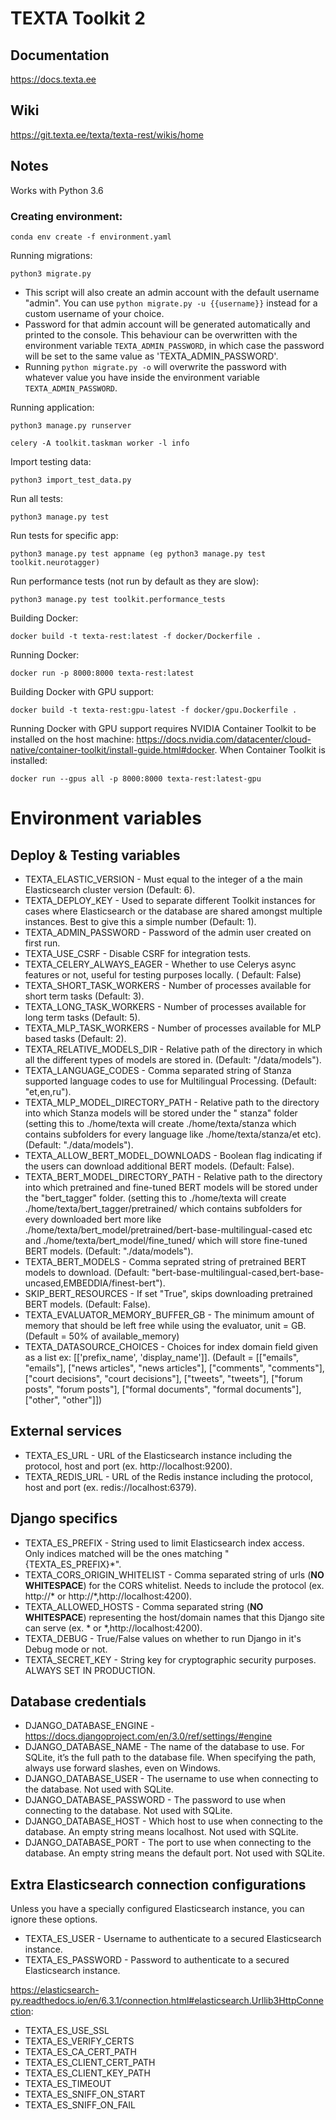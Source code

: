 # TEXTA Toolkit 2

## Documentation

https://docs.texta.ee

## Wiki

https://git.texta.ee/texta/texta-rest/wikis/home

## Notes

Works with Python 3.6

### Creating environment:

`conda env create -f environment.yaml`

Running migrations:

`python3 migrate.py`

* This script will also create an admin account with the default username "admin". You can
use ```python migrate.py -u {{username}}``` instead for a custom username of your choice. 
* Password for that admin account will be generated automatically and printed to the console. This behaviour can be overwritten with the environment variable `TEXTA_ADMIN_PASSWORD`, in which case the password will be set to the same value as 'TEXTA_ADMIN_PASSWORD'.
* Running ```python migrate.py -o``` will overwrite the password with whatever value you have inside the environment variable `TEXTA_ADMIN_PASSWORD`.


Running application:

`python3 manage.py runserver`

`celery -A toolkit.taskman worker -l info`

Import testing data:

`python3 import_test_data.py`

Run all tests:

`python3 manage.py test`

Run tests for specific app:

`python3 manage.py test appname (eg python3 manage.py test toolkit.neurotagger)`

Run performance tests (not run by default as they are slow):

`python3 manage.py test toolkit.performance_tests`

Building Docker:

`docker build -t texta-rest:latest -f docker/Dockerfile .`

Running Docker:

`docker run -p 8000:8000 texta-rest:latest`

Building Docker with GPU support:

`docker build -t texta-rest:gpu-latest -f docker/gpu.Dockerfile .`

Running Docker with GPU support requires NVIDIA Container Toolkit to be installed on the host
machine: https://docs.nvidia.com/datacenter/cloud-native/container-toolkit/install-guide.html#docker. When Container
Toolkit is installed:

`docker run --gpus all -p 8000:8000 texta-rest:latest-gpu`

# Environment variables

## Deploy & Testing variables

* TEXTA_ELASTIC_VERSION - Must equal to the integer of a the main Elasticsearch cluster version (Default: 6).
* TEXTA_DEPLOY_KEY - Used to separate different Toolkit instances for cases where Elasticsearch or the database are
  shared amongst multiple instances. Best to give this a simple number (Default: 1).
* TEXTA_ADMIN_PASSWORD - Password of the admin user created on first run.
* TEXTA_USE_CSRF - Disable CSRF for integration tests.
* TEXTA_CELERY_ALWAYS_EAGER - Whether to use Celerys async features or not, useful for testing purposes locally. (
  Default: False)
* TEXTA_SHORT_TASK_WORKERS - Number of processes available for short term tasks (Default: 3).
* TEXTA_LONG_TASK_WORKERS - Number of processes available for long term tasks (Default: 5).
* TEXTA_MLP_TASK_WORKERS - Number of processes available for MLP based tasks (Default: 2).
* TEXTA_RELATIVE_MODELS_DIR - Relative path of the directory in which all the different types of models are stored in.
  (Default: "/data/models").
* TEXTA_LANGUAGE_CODES - Comma separated string of Stanza supported language codes to use for Multilingual Processing.
  (Default: "et,en,ru").
* TEXTA_MLP_MODEL_DIRECTORY_PATH - Relative path to the directory into which Stanza models will be stored under the "
  stanza" folder (setting this to ./home/texta will create ./home/texta/stanza which contains subfolders for every
  language like ./home/texta/stanza/et etc). (Default: "./data/models").
* TEXTA_ALLOW_BERT_MODEL_DOWNLOADS - Boolean flag indicating if the users can download additional BERT models.
  (Default: False).
* TEXTA_BERT_MODEL_DIRECTORY_PATH - Relative path to the directory into which pretrained and fine-tuned BERT models will
  be stored under the "bert_tagger" folder. (setting this to ./home/texta will create
  ./home/texta/bert_tagger/pretrained/ which contains subfolders for every downloaded bert more like
  ./home/texta/bert_model/pretrained/bert-base-multilingual-cased etc and ./home/texta/bert_model/fine_tuned/ which will
  store fine-tuned BERT models. (Default: "./data/models").
* TEXTA_BERT_MODELS - Comma seprated string of pretrained BERT models to download.
  (Default: "bert-base-multilingual-cased,bert-base-uncased,EMBEDDIA/finest-bert").
* SKIP_BERT_RESOURCES - If set "True", skips downloading pretrained BERT models. (Default: False).
* TEXTA_EVALUATOR_MEMORY_BUFFER_GB - The minimum amount of memory that should be left free while using the evaluator,
  unit = GB. (Default = 50% of available_memory)
* TEXTA_DATASOURCE_CHOICES - Choices for index domain field given as a list ex: [['prefix_name', 'display_name']]. (Default = [["emails", "emails"], ["news articles", "news articles"], ["comments", "comments"], ["court decisions", "court decisions"], ["tweets", "tweets"], ["forum posts", "forum posts"], ["formal documents", "formal documents"], ["other", "other"]])

## External services

* TEXTA_ES_URL - URL of the Elasticsearch instance including the protocol, host and port (ex. http://localhost:9200).
* TEXTA_REDIS_URL - URL of the Redis instance including the protocol, host and port (ex. redis://localhost:6379).

## Django specifics

* TEXTA_ES_PREFIX - String used to limit Elasticsearch index access. Only indices matched will be the ones matching "
  {TEXTA_ES_PREFIX}*".
* TEXTA_CORS_ORIGIN_WHITELIST - Comma separated string of urls (**NO WHITESPACE**) for the CORS whitelist. Needs to
  include the protocol (ex. http://* or http://*,http://localhost:4200).
* TEXTA_ALLOWED_HOSTS - Comma separated string (**NO WHITESPACE**) representing the host/domain names that this Django
  site can serve (ex. * or *,http://localhost:4200).
* TEXTA_DEBUG - True/False values on whether to run Django in it's Debug mode or not.
* TEXTA_SECRET_KEY - String key for cryptographic security purposes. ALWAYS SET IN PRODUCTION.

## Database credentials

* DJANGO_DATABASE_ENGINE - https://docs.djangoproject.com/en/3.0/ref/settings/#engine
* DJANGO_DATABASE_NAME - The name of the database to use. For SQLite, it’s the full path to the database file. When
  specifying the path, always use forward slashes, even on Windows.
* DJANGO_DATABASE_USER - The username to use when connecting to the database. Not used with SQLite.
* DJANGO_DATABASE_PASSWORD - The password to use when connecting to the database. Not used with SQLite.
* DJANGO_DATABASE_HOST - Which host to use when connecting to the database. An empty string means localhost. Not used
  with SQLite.
* DJANGO_DATABASE_PORT - The port to use when connecting to the database. An empty string means the default port. Not
  used with SQLite.

## Extra Elasticsearch connection configurations

Unless you have a specially configured Elasticsearch instance, you can ignore these options.

* TEXTA_ES_USER - Username to authenticate to a secured Elasticsearch instance.
* TEXTA_ES_PASSWORD - Password to authenticate to a secured Elasticsearch instance.

https://elasticsearch-py.readthedocs.io/en/6.3.1/connection.html#elasticsearch.Urllib3HttpConnection:

* TEXTA_ES_USE_SSL
* TEXTA_ES_VERIFY_CERTS
* TEXTA_ES_CA_CERT_PATH
* TEXTA_ES_CLIENT_CERT_PATH
* TEXTA_ES_CLIENT_KEY_PATH
* TEXTA_ES_TIMEOUT
* TEXTA_ES_SNIFF_ON_START
* TEXTA_ES_SNIFF_ON_FAIL
